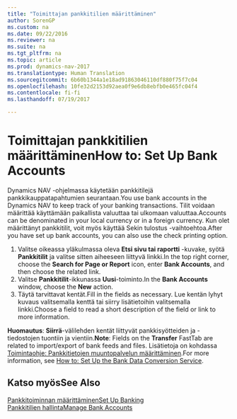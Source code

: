 ```yaml
---
title: "Toimittajan pankkitilien määrittäminen"
author: SorenGP
ms.custom: na
ms.date: 09/22/2016
ms.reviewer: na
ms.suite: na
ms.tgt_pltfrm: na
ms.topic: article
ms.prod: dynamics-nav-2017
ms.translationtype: Human Translation
ms.sourcegitcommit: 6b60b1344a1e18ad91863046110df880f75f7c04
ms.openlocfilehash: 10fe32d2153d92aea0f9e6db8ebfb0e465fc04f4
ms.contentlocale: fi-fi
ms.lasthandoff: 07/19/2017

---
```


# <a name="how-to-set-up-bank-accounts"></a><span data-ttu-id="c482e-102">Toimittajan pankkitilien määrittäminen</span><span class="sxs-lookup"><span data-stu-id="c482e-102">How to: Set Up Bank Accounts</span></span>
<span data-ttu-id="c482e-103">Dynamics NAV -ohjelmassa käytetään pankkitilejä pankkikauppatapahtumien seurantaan.</span><span class="sxs-lookup"><span data-stu-id="c482e-103">You use bank accounts in the Dynamics NAV to keep track of your banking transactions.</span></span> <span data-ttu-id="c482e-104">Tilit voidaan määrittää käyttämään paikallista valuuttaa tai ulkomaan valuuttaa.</span><span class="sxs-lookup"><span data-stu-id="c482e-104">Accounts can be denominated in your local currency or in a foreign currency.</span></span> <span data-ttu-id="c482e-105">Kun olet määrittänyt pankkitilit, voit myös käyttää Sekin tulostus -vaihtoehtoa.</span><span class="sxs-lookup"><span data-stu-id="c482e-105">After you have set up bank accounts, you can also use the check printing option.</span></span>

1. <span data-ttu-id="c482e-106">Valitse oikeassa yläkulmassa oleva **Etsi sivu tai raportti** -kuvake, syötä **Pankkitilit** ja valitse sitten aiheeseen liittyvä linkki.</span><span class="sxs-lookup"><span data-stu-id="c482e-106">In the top right corner, choose the **Search for Page or Report** icon, enter **Bank Accounts**, and then choose the related link.</span></span>
2. <span data-ttu-id="c482e-107">Valitse **Pankkitilit**-ikkunassa **Uusi**-toiminto.</span><span class="sxs-lookup"><span data-stu-id="c482e-107">In the **Bank Accounts** window, choose the **New** action.</span></span>
3. <span data-ttu-id="c482e-108">Täytä tarvittavat kentät.</span><span class="sxs-lookup"><span data-stu-id="c482e-108">Fill in the fields as necessary.</span></span> <span data-ttu-id="c482e-109">Lue kentän lyhyt kuvaus valitsemalla kenttä tai siirry lisätietoihin valitsemalla linkki.</span><span class="sxs-lookup"><span data-stu-id="c482e-109">Choose a field to read a short description of the field or link to more information.</span></span>

<span data-ttu-id="c482e-110">**Huomautus**: **Siirrä**-välilehden kentät liittyvät pankkisyötteiden ja -tiedostojen tuontiin ja vientiin.</span><span class="sxs-lookup"><span data-stu-id="c482e-110">**Note**: Fields on the **Transfer** FastTab are related to import/export of bank feeds and files.</span></span> <span data-ttu-id="c482e-111">Lisätietoja on kohdassa [Toimintaohje: Pankkitietojen muuntopalvelun määrittäminen](bank-how-setup-bank-data-conversion-service.md).</span><span class="sxs-lookup"><span data-stu-id="c482e-111">For more information, see [How to: Set Up the Bank Data Conversion Service](bank-how-setup-bank-data-conversion-service.md).</span></span>

## <a name="see-also"></a><span data-ttu-id="c482e-112">Katso myös</span><span class="sxs-lookup"><span data-stu-id="c482e-112">See Also</span></span>  
[<span data-ttu-id="c482e-113">Pankkitoiminnan määrittäminen</span><span class="sxs-lookup"><span data-stu-id="c482e-113">Set Up Banking</span></span>](bank-setup-banking.md)  
[<span data-ttu-id="c482e-114">Pankkitilien hallinta</span><span class="sxs-lookup"><span data-stu-id="c482e-114">Manage Bank Accounts</span></span>](bank-manage-bank-accounts.md)

